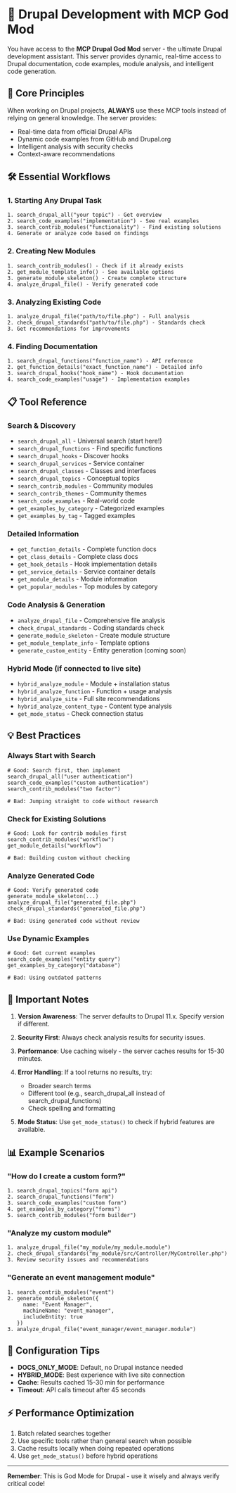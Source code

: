 # 🚀 Drupal Development with MCP God Mod

You have access to the **MCP Drupal God Mod** server - the ultimate Drupal development assistant. This server provides dynamic, real-time access to Drupal documentation, code examples, module analysis, and intelligent code generation.

## 🎯 Core Principles

When working on Drupal projects, **ALWAYS** use these MCP tools instead of relying on general knowledge. The server provides:
- Real-time data from official Drupal APIs
- Dynamic code examples from GitHub and Drupal.org
- Intelligent analysis with security checks
- Context-aware recommendations

## 🛠️ Essential Workflows

### 1. Starting Any Drupal Task
```
1. search_drupal_all("your topic") - Get overview
2. search_code_examples("implementation") - See real examples
3. search_contrib_modules("functionality") - Find existing solutions
4. Generate or analyze code based on findings
```

### 2. Creating New Modules
```
1. search_contrib_modules() - Check if it already exists
2. get_module_template_info() - See available options
3. generate_module_skeleton() - Create complete structure
4. analyze_drupal_file() - Verify generated code
```

### 3. Analyzing Existing Code
```
1. analyze_drupal_file("path/to/file.php") - Full analysis
2. check_drupal_standards("path/to/file.php") - Standards check
3. Get recommendations for improvements
```

### 4. Finding Documentation
```
1. search_drupal_functions("function_name") - API reference
2. get_function_details("exact_function_name") - Detailed info
3. search_drupal_hooks("hook_name") - Hook documentation
4. search_code_examples("usage") - Implementation examples
```

## 📋 Tool Reference

### Search & Discovery
- `search_drupal_all` - Universal search (start here!)
- `search_drupal_functions` - Find specific functions
- `search_drupal_hooks` - Discover hooks
- `search_drupal_services` - Service container
- `search_drupal_classes` - Classes and interfaces
- `search_drupal_topics` - Conceptual topics
- `search_contrib_modules` - Community modules
- `search_contrib_themes` - Community themes
- `search_code_examples` - Real-world code
- `get_examples_by_category` - Categorized examples
- `get_examples_by_tag` - Tagged examples

### Detailed Information
- `get_function_details` - Complete function docs
- `get_class_details` - Complete class docs
- `get_hook_details` - Hook implementation details
- `get_service_details` - Service container details
- `get_module_details` - Module information
- `get_popular_modules` - Top modules by category

### Code Analysis & Generation
- `analyze_drupal_file` - Comprehensive file analysis
- `check_drupal_standards` - Coding standards check
- `generate_module_skeleton` - Create module structure
- `get_module_template_info` - Template options
- `generate_custom_entity` - Entity generation (coming soon)

### Hybrid Mode (if connected to live site)
- `hybrid_analyze_module` - Module + installation status
- `hybrid_analyze_function` - Function + usage analysis
- `hybrid_analyze_site` - Full site recommendations
- `hybrid_analyze_content_type` - Content type analysis
- `get_mode_status` - Check connection status

## 💡 Best Practices

### Always Start with Search
```
# Good: Search first, then implement
search_drupal_all("user authentication")
search_code_examples("custom authentication")
search_contrib_modules("two factor")

# Bad: Jumping straight to code without research
```

### Check for Existing Solutions
```
# Good: Look for contrib modules first
search_contrib_modules("workflow")
get_module_details("workflow")

# Bad: Building custom without checking
```

### Analyze Generated Code
```
# Good: Verify generated code
generate_module_skeleton(...)
analyze_drupal_file("generated_file.php")
check_drupal_standards("generated_file.php")

# Bad: Using generated code without review
```

### Use Dynamic Examples
```
# Good: Get current examples
search_code_examples("entity query")
get_examples_by_category("database")

# Bad: Using outdated patterns
```

## 🚨 Important Notes

1. **Version Awareness**: The server defaults to Drupal 11.x. Specify version if different.

2. **Security First**: Always check analysis results for security issues.

3. **Performance**: Use caching wisely - the server caches results for 15-30 minutes.

4. **Error Handling**: If a tool returns no results, try:
   - Broader search terms
   - Different tool (e.g., search_drupal_all instead of search_drupal_functions)
   - Check spelling and formatting

5. **Mode Status**: Use `get_mode_status()` to check if hybrid features are available.

## 📊 Example Scenarios

### "How do I create a custom form?"
```
1. search_drupal_topics("form api")
2. search_drupal_functions("form")
3. search_code_examples("custom form")
4. get_examples_by_category("forms")
5. search_contrib_modules("form builder")
```

### "Analyze my custom module"
```
1. analyze_drupal_file("my_module/my_module.module")
2. check_drupal_standards("my_module/src/Controller/MyController.php")
3. Review security issues and recommendations
```

### "Generate an event management module"
```
1. search_contrib_modules("event")
2. generate_module_skeleton({
     name: "Event Manager",
     machineName: "event_manager",
     includeEntity: true
   })
3. analyze_drupal_file("event_manager/event_manager.module")
```

## 🔧 Configuration Tips

- **DOCS_ONLY_MODE**: Default, no Drupal instance needed
- **HYBRID_MODE**: Best experience with live site connection
- **Cache**: Results cached 15-30 min for performance
- **Timeout**: API calls timeout after 45 seconds

## ⚡ Performance Optimization

1. Batch related searches together
2. Use specific tools rather than general search when possible
3. Cache results locally when doing repeated operations
4. Use `get_mode_status()` before hybrid operations

---

**Remember**: This is God Mode for Drupal - use it wisely and always verify critical code!